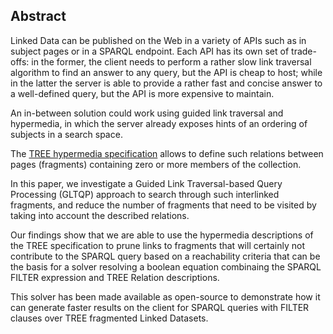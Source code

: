 ## Abstract
<!-- Context      -->
Linked Data can be published on the Web in a variety of APIs such as in subject pages or in a SPARQL endpoint.
Each API has its own set of trade-offs:
in the former, the client needs to perform a rather slow link traversal algorithm to find an answer to any query, but the 
API is cheap to host; while in the latter the server is able to provide a rather fast and concise answer to a 
well-defined query, but the API is more expensive to maintain. 
<!-- Need         -->
An in-between solution could work using guided link traversal and hypermedia, in which the server already exposes hints 
of an ordering of subjects in a search space.
<!-- Task         -->
The [TREE hypermedia specification](https://w3id.org/tree/specification) allows to define such relations between pages (fragments) containing zero or more members of the collection.
<!-- Object       -->
In this paper, we investigate a Guided Link Traversal-based Query Processing (GLTQP) approach to search through such 
interlinked fragments, and reduce the number of fragments that need to be visited by taking into account the described relations.
<!-- Findings     -->
Our findings show that we are able to use the hypermedia descriptions of the TREE specification to prune links to 
fragments that will certainly not contribute to the SPARQL query based on a reachability criteria that can be
the basis for a solver resolving a boolean equation combinaing the SPARQL FILTER expression and TREE Relation descriptions.
<!-- Conclusion   -->
This solver has been made available as open-source to demonstrate how it can generate faster results on the client for 
SPARQL queries with FILTER clauses over TREE fragmented Linked Datasets.



